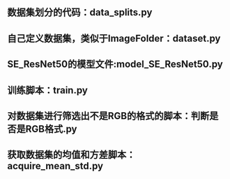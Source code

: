 ## 数据集划分的代码：data_splits.py
## 自己定义数据集，类似于ImageFolder：dataset.py
## SE_ResNet50的模型文件:model_SE_ResNet50.py
## 训练脚本：train.py
## 对数据集进行筛选出不是RGB的格式的脚本：判断是否是RGB格式.py
## 获取数据集的均值和方差脚本：acquire_mean_std.py
